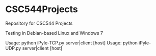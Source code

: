 CSC544Projects
==============

Repository for CSC544 Projects

Testing in Debian-based Linux and Windows 7

Usage: python iPyle-TCP.py server|client [host]
Usage: python iPyle-UDP.py server|client [host]